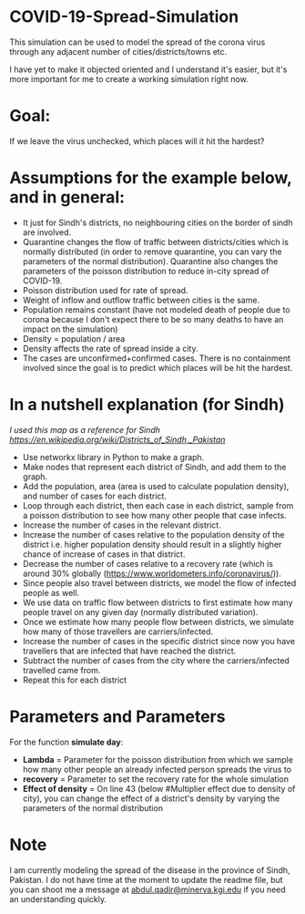 # COVID-19-Spread-Simulation
This simulation can be used to model the spread of the corona virus through any adjacent number of cities/districts/towns etc.

I have yet to make it objected oriented and I understand it's easier, but it's more important for me to create a working simulation right now.

# Goal:
If we leave the virus unchecked, which places will it hit the hardest?

# Assumptions for the example below, and in general:
- It just for Sindh's districts, no neighbouring cities on the border of sindh are involved.
- Quarantine changes the flow of traffic between districts/cities which is normally distributed (in order to remove quarantine, you can vary the parameters of the normal distribution). Quarantine also changes the parameters of the poisson distribution to reduce in-city spread of COVID-19. 
- Poisson distribution used for rate of spread.
- Weight of inflow and outflow traffic between cities is the same.
- Population remains constant (have not modeled death of people due to corona because I don't expect there to be so many deaths to have   an impact on the simulation)
- Density = population / area
- Density affects the rate of spread inside a city.
- The cases are unconfirmed+confirmed cases. There is no containment involved since the goal is to predict which places will be hit the   hardest.



# In a nutshell explanation (for Sindh)

*I used this map as a reference for Sindh https://en.wikipedia.org/wiki/Districts_of_Sindh,_Pakistan*

- Use networkx library in Python to make a graph.
- Make nodes that represent each district of Sindh, and add them to the graph.
- Add the population, area (area is used to calculate population density), and number of cases for each district.
- Loop through each district, then each case in each district, sample from a poisson distribution to see how many other people that case infects.
- Increase the number of cases in the relevant district.
- Increase the number of cases relative to the population density of the district i.e. higher population density should result in a slightly higher chance of increase of cases in that district.
- Decrease the number of cases relative to a recovery rate (which is around 30% globally (https://www.worldometers.info/coronavirus/)).
- Since people also travel between districts, we model the flow of infected people as well.
- We use data on traffic flow between districts to first estimate how many people travel on any given day (normally distributed variation).
- Once we estimate how many people flow between districts, we simulate how many of those travellers are carriers/infected.
- Increase the number of cases in the specific district since now you have travellers that are infected that have reached the district.
- Subtract the number of cases from the city where the carriers/infected travelled came from.
- Repeat this for each district

# Parameters and Parameters

For the function **simulate day**:
- **Lambda** = Parameter for the poisson distribution from which we sample how many other people an already infected person spreads the  virus to
- **recovery** = Parameter to set the recovery rate for the whole simulation
- **Effect of density** = On line 43 (below #Multiplier effect due to density of city), you can change the effect of a district's density by varying the parameters of the normal distribution



# Note
I am currently modeling the spread of the disease in the province of Sindh, Pakistan. I do not have time at the moment to update the readme file, but you can shoot me a message at abdul.qadir@minerva.kgi.edu if you need an understanding quickly.


